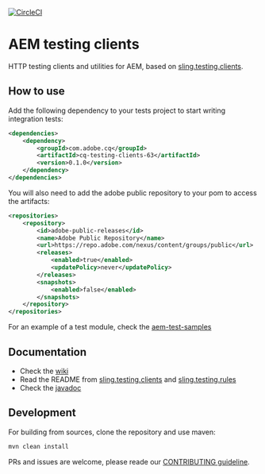 [![CircleCI](https://circleci.com/gh/adobe/aem-testing-clients/tree/cq-63.svg?style=svg)](https://circleci.com/gh/adobe/aem-testing-clients/tree/cq-63)

# AEM testing clients
HTTP testing clients and utilities for AEM, based on [sling.testing.clients](https://github.com/apache/sling-org-apache-sling-testing-clients).

## How to use
Add the following dependency to your tests project to start writing integration tests:
```xml
<dependencies>
    <dependency>
        <groupId>com.adobe.cq</groupId>
        <artifactId>cq-testing-clients-63</artifactId>
        <version>0.1.0</version>
    </dependency>
</dependencies>


```

You will also need to add the adobe public repository to your pom to access the artifacts:
```xml
<repositories>
    <repository>
        <id>adobe-public-releases</id>
        <name>Adobe Public Repository</name>
        <url>https://repo.adobe.com/nexus/content/groups/public</url>
        <releases>
            <enabled>true</enabled>
            <updatePolicy>never</updatePolicy>
        </releases>
        <snapshots>
            <enabled>false</enabled>
        </snapshots>
    </repository>
</repositories>

```

For an example of a test module, check the [aem-test-samples](https://github.com/adobe/aem-test-samples)

## Documentation
* Check the [wiki](https://github.com/adobe/aem-testing-clients/wiki)
* Read the README from [sling.testing.clients](https://github.com/apache/sling-org-apache-sling-testing-clients) and
[sling.testing.rules](https://github.com/apache/sling-org-apache-sling-testing-rules)
* Check the [javadoc](http://adobe.github.io/aem-testing-clients/apidocs/cq-testing-clients-63/0.1.0/index.html)

## Development
For building from sources, clone the repository and use maven:
```bash
mvn clean install
```

PRs and issues are welcome, please reade our [CONTRIBUTING guideline](CONTRIBUTING.md). 
